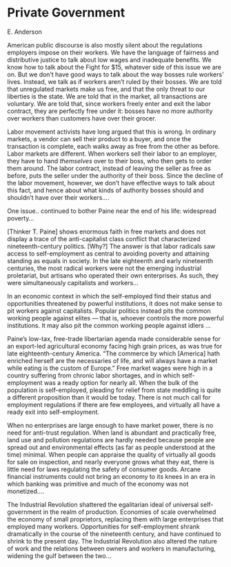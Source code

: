 # Private Government

E. Anderson

American public discourse is also mostly silent about the regulations
employers impose on their workers. We have the language of fairness
and distributive justice to talk about low wages and inadequate
benefits. We know how to talk about the Fight for $15, whatever side
of this issue we are on. But we don’t have good ways to talk about the
way bosses rule workers’ lives.  Instead, we talk as if workers aren’t
ruled by their bosses.  We are told that unregulated markets make us
free, and that the only threat to our liberties is the state. We are
told that in the market, all transactions are voluntary. We are told
that, since workers freely enter and exit the labor contract, they are
perfectly free under it: bosses have no more authority over workers
than customers have over their grocer.

Labor movement activists have long argued that this is wrong. In
ordinary markets, a vendor can sell their product to a buyer, and once
the transaction is complete, each walks away as free from the other as
before. Labor markets are different. When workers sell their labor to
an employer, they have to hand *themselves* over to their boss, who
then gets to order them around. The labor contract, instead of leaving
the seller as free as before, puts the seller under the authority of
their boss. Since the decline of the labor movement, however, we don’t
have effective ways to talk about this fact, and hence about what
kinds of authority bosses should and shouldn’t have over their
workers....

One issue.. continued to bother Paine near the end of his
life: widespread poverty...

[Thinker T. Paine] shows enormous faith in free markets and does not
display a trace of the anti-capitalist class conflict that
characterized nineteenth-century politics. [Why?] The answer is that
labor radicals saw access to self-employment as central to avoiding
poverty and attaining standing as equals in society. In the late
eighteenth and early nineteenth centuries, the most radical workers
were not the emerging industrial proletariat, but artisans who
operated their own enterprises. As such, they were simultaneously
capitalists and workers...

<a name='elites'/>

In an economic context in which the self-employed find their status
and opportunities threatened by powerful institutions, it does not
make sense to pit workers against capitalists. Popular politics
instead pits the common working people against elites — that is,
whoever controls the more powerful institutions. It may also pit the
common working people against idlers ...

Paine’s low-tax, free-trade libertarian agenda made considerable sense
for an export-led agricultural economy facing high grain prices, as
was true for late eighteenth-century America. “The commerce by which
[America] hath enriched herself are the necessaries of life, and will
always have a market while eating is the custom of Europe.” Free
market wages were high in a country suffering from chronic labor
shortages, and in which self-employment was a ready option for nearly
all. When the bulk of the population is self-employed, pleading for
relief from state meddling is quite a different proposition than it
would be today. There is not much call for employment regulations if
there are few employees, and virtually all have a ready exit into
self-employment.

When no enterprises are large enough to have market power, there is no
need for anti-trust regulation.  When land is abundant and practically
free, land use and pollution regulations are hardly needed because
people are spread out and environmental effects (as far as people
understood at the time) minimal. When people can appraise the quality
of virtually all goods for sale on inspection, and nearly everyone
grows what they eat, there is little need for laws regulating the
safety of consumer goods. Arcane financial instruments could not bring
an economy to its knees in an era in which banking was primitive and
much of the economy was not monetized....

The Industrial Revolution shattered the egalitarian ideal of universal
self-government in the realm of production. Economies of scale
overwhelmed the economy of small proprietors, replacing them with
large enterprises that employed many workers.  Opportunities for
self-employment shrank dramatically in the course of the nineteenth
century, and have continued to shrink to the present day. The
Industrial Revolution also altered the nature of work and the
relations between owners and workers in manufacturing, widening the
gulf between the two...



